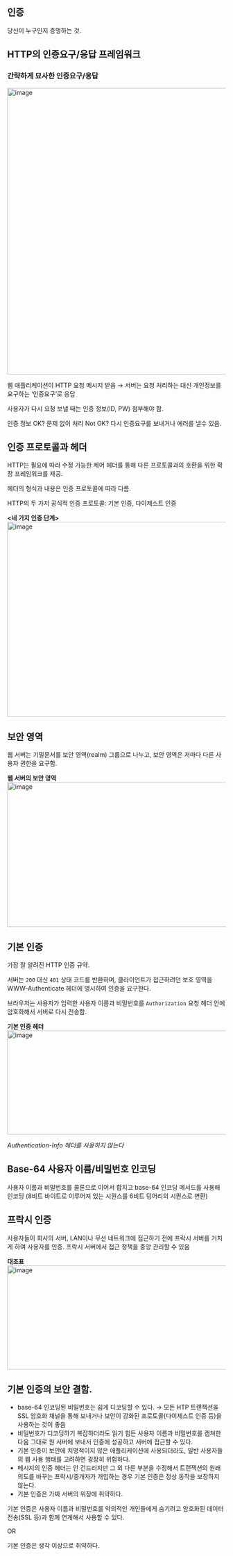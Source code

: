 ## 인증 
당신이 누구인지 증명하는 것.

## HTTP의 인증요구/응답 프레임워크

### 간략하게 묘사한 인증요구/응답
<img width="930" height="661" alt="image" src="https://github.com/user-attachments/assets/fef7474c-94c3-4c87-ae29-38c972e23853" />

웹 애플리케이션이 HTTP 요청 메시지 받음 → 서버는 요청 처리하는 대신 개인정보를 요구하는 ‘인증요구’로 응답

사용자가 다시 요청 보낼 때는 인증 정보(ID, PW) 첨부해야 함.

인증 정보 OK? 문제 없이 처리
Not OK? 다시 인증요구를 보내거나 에러를 낼수 있음.

## 인증 프로토콜과 헤더
HTTP는 필요에 따라 수정 가능한 제어 헤더를 통해 다른 프로토콜과의 호환을 위한 확장 프레임워크를 제공.

헤더의 형식과 내용은 인증 프로토콜에 따라 다름.

HTTP의 두 가지 공식적 인증 프로토콜: 기본 인증, 다이제스트 인증

**<네 가지 인증 단계>**
<img width="934" height="449" alt="image" src="https://github.com/user-attachments/assets/288a2d76-7cfc-4bbb-9b5a-5af287e41bfc" />


## 보안 영역

웹 서버는 기밀문서를 보안 영역(realm) 그룹으로 나누고, 보안 영역은 저마다 다른 사용자 권한을 요구함.

**웹 서버의 보안 영역**
<img width="931" height="334" alt="image" src="https://github.com/user-attachments/assets/3cbf323f-32e2-481e-9b33-1436adfdbf59" />


## 기본 인증

가장 잘 알려진 HTTP 인증 규약.

서버는 `200` 대신 `401` 상태 코드를 반환하며, 클라이언트가 접근하려던 보호 영역을 WWW-Authenticate 헤더에 명시하여 인증을 요구한다.

브라우저는 사용자가 입력한 사용자 이름과 비밀번호를 `Authorization` 요청 헤더 안에 암호화해서 서버로 다시 전송함.

**기본 인증 헤더**
<img width="936" height="240" alt="image" src="https://github.com/user-attachments/assets/9906535e-e419-4517-9c4f-9b2384ef3fc3" />


*Authentication-Info 헤더를 사용하지 않는다*

## Base-64 사용자 이름/비밀번호 인코딩
사용자 이름과 비밀번호를 콜론으로 이어서 합치고 base-64 인코딩 메서드를 사용해 인코딩 (8비트 바이트로 이루어져 있는 시퀀스를 6비트 덩어리의 시퀀스로 변환)

## 프락시 인증
사용자들이 회사의 서버, LAN이나 무선 네트워크에 접근하기 전에 프락시 서버를 거치게 하여 사용자를 인증. 프락시 서버에서 접근 정책을 중앙 관리할 수 있음

**대조표**
<img width="936" height="240" alt="image" src="https://github.com/user-attachments/assets/316f5b91-db7d-4589-a306-0f0ce56196af" />

## 기본 인증의 보안 결함.
- base-64 인코딩된 비밀번호는 쉽게 디코딩할 수 있다. → 모든 HTP 트랜잭션을 SSL 암호화 채널을 통해 보내거나 보안이 강화된 프로토콜(다이제스트 인증 등)을 사용하는 것이 좋음
- 비밀번호가 디코딩하기 복잡하더라도 읽기 힘든 사용자 이름과 비밀번호를 캡쳐한 다음 그대로 원 서버에 보내서 인증에 성공하고 서버에 접근할 수 있다. 
- 기본 인증이 보안에 치명적이지 않은 애플리케이션에 사용되더라도, 일반 사용자들의 웹 사용 행태를 고려하면 굉장히 위험하다.
- 메시지의 인증 헤더는 안 건드리지만 그 외 다른 부분을 수정해서 트랜잭션의 원래 의도를 바꾸는 프락시/중개자가 개입하는 경우 기본 인증은 정상 동작을 보장하지 않는다.
- 기본 인증은 가짜 서버의 위장에 취약하다.

기본 인증은 사용자 이름과 비밀번호를 악의적인 개인들에게 숨기려고 암호화된 데이터 전송(SSL 등)과 함께 연계해서 사용할 수 있다.

OR

기본 인증은 생각 이상으로 취약하다.
